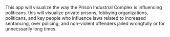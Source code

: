 This app will visualize the way the Prison Industrial Complex is influencing politicans. this will visualize private prisons, lobbying organizations, politicans, and key people who influence laws related to increased sentancing, over policing, and non-violent offenders jailed wrongfully or for unnecssarily long times.
